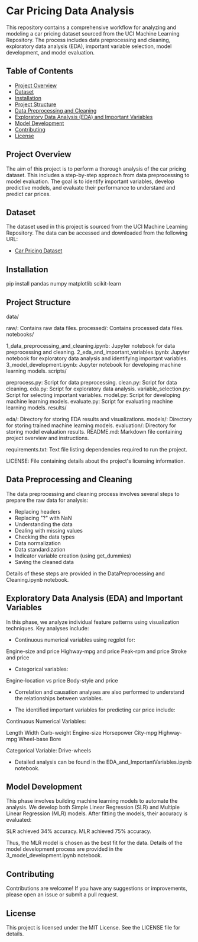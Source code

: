 # Car Pricing Data Analysis

This repository contains a comprehensive workflow for analyzing and modeling a car pricing dataset sourced from the UCI Machine Learning Repository. The process includes data preprocessing and cleaning, exploratory data analysis (EDA), important variable selection, model development, and model evaluation.

## Table of Contents

- [Project Overview](#project-overview)
- [Dataset](#dataset)
- [Installation](#installation)
- [Project Structure](#project-structure)
- [Data Preprocessing and Cleaning](#data-preprocessing-and-cleaning)
- [Exploratory Data Analysis (EDA) and Important Variables](#exploratory-data-analysis-eda-and-important-variables)
- [Model Development](#model-development)
- [Contributing](#contributing)
- [License](#license)

## Project Overview

The aim of this project is to perform a thorough analysis of the car pricing dataset. This includes a step-by-step approach from data preprocessing to model evaluation. The goal is to identify important variables, develop predictive models, and evaluate their performance to understand and predict car prices.

## Dataset

The dataset used in this project is sourced from the UCI Machine Learning Repository. The data can be accessed and downloaded from the following URL:

- [Car Pricing Dataset](https://archive.ics.uci.edu/ml/machine-learning-databases/autos/imports-85.data)

## Installation

pip install pandas numpy matplotlib scikit-learn

## Project Structure
data/

raw/: Contains raw data files.
processed/: Contains processed data files.
notebooks/

1_data_preprocessing_and_cleaning.ipynb: Jupyter notebook for data preprocessing and cleaning.
2_eda_and_important_variables.ipynb: Jupyter notebook for exploratory data analysis and identifying important variables.
3_model_development.ipynb: Jupyter notebook for developing machine learning models.
scripts/

preprocess.py: Script for data preprocessing.
clean.py: Script for data cleaning.
eda.py: Script for exploratory data analysis.
variable_selection.py: Script for selecting important variables.
model.py: Script for developing machine learning models.
evaluate.py: Script for evaluating machine learning models.
results/

eda/: Directory for storing EDA results and visualizations.
models/: Directory for storing trained machine learning models.
evaluation/: Directory for storing model evaluation results.
README.md: Markdown file containing project overview and instructions.

requirements.txt: Text file listing dependencies required to run the project.

LICENSE: File containing details about the project's licensing information.

## Data Preprocessing and Cleaning

The data preprocessing and cleaning process involves several steps to prepare the raw data for analysis:

- Replacing headers
- Replacing "?" with NaN
- Understanding the data
- Dealing with missing values
- Checking the data types
- Data normalization
- Data standardization
- Indicator variable creation (using get_dummies)
- Saving the cleaned data

Details of these steps are provided in the DataPreprocessing and Cleaning.ipynb notebook.

## Exploratory Data Analysis (EDA) and Important Variables

In this phase, we analyze individual feature patterns using visualization techniques. Key analyses include:

- Continuous numerical variables using regplot for:

Engine-size and price
Highway-mpg and price
Peak-rpm and price
Stroke and price

- Categorical variables:

Engine-location vs price
Body-style and price

- Correlation and causation analyses are also performed to understand the relationships between variables.

- The identified important variables for predicting car price include:

Continuous Numerical Variables:

Length
Width
Curb-weight
Engine-size
Horsepower
City-mpg
Highway-mpg
Wheel-base
Bore

Categorical Variable:
Drive-wheels

- Detailed analysis can be found in the EDA_and_ImportantVariables.ipynb notebook.

## Model Development

This phase involves building machine learning models to automate the analysis. We develop both Simple Linear Regression (SLR) and Multiple Linear Regression (MLR) models. After fitting the models, their accuracy is evaluated:

SLR achieved 34% accuracy.
MLR achieved 75% accuracy.

Thus, the MLR model is chosen as the best fit for the data. Details of the model development process are provided in the 3_model_development.ipynb notebook.

## Contributing

Contributions are welcome! If you have any suggestions or improvements, please open an issue or submit a pull request.

## License

This project is licensed under the MIT License. See the LICENSE file for details.
